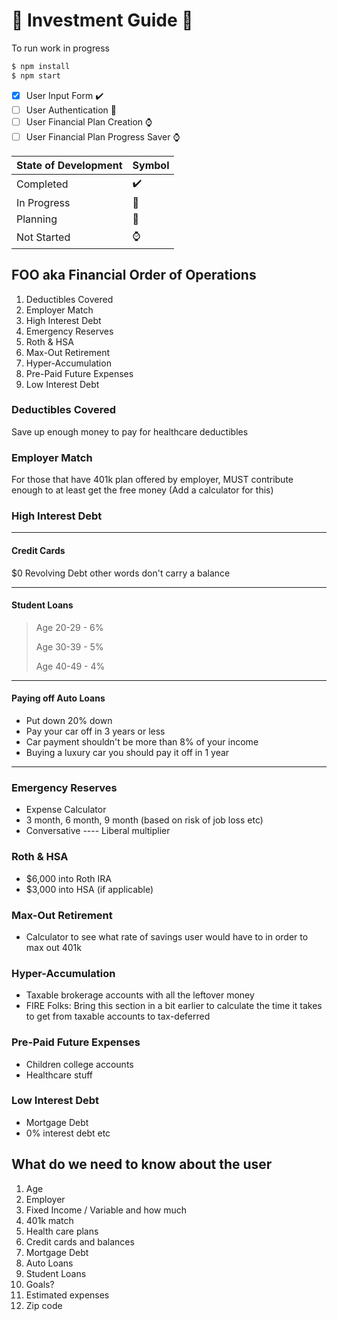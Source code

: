 # 🚧 Investment Guide 🚧

To run work in progress

```bash
$ npm install
$ npm start
```

- [x] User Input Form ✔️
- [ ] User Authentication 🚀
- [ ] User Financial Plan Creation ⌚
- [ ] User Financial Plan Progress Saver ⌚

| State of Development | Symbol |
| -------------------- | ------ |
| Completed            | ✔️     |
| In Progress          | 🚀     |
| Planning             | 🚧     |
| Not Started          | ⌚     |

## FOO aka Financial Order of Operations

1. Deductibles Covered
2. Employer Match
3. High Interest Debt
4. Emergency Reserves
5. Roth & HSA
6. Max-Out Retirement
7. Hyper-Accumulation
8. Pre-Paid Future Expenses
9. Low Interest Debt

### Deductibles Covered

Save up enough money to pay for healthcare deductibles

### Employer Match

For those that have 401k plan offered by employer, MUST contribute enough to at least get the free money (Add a calculator for this)

### **High Interest Debt**

---

#### **Credit Cards**

$0 Revolving Debt other words don't carry a balance

---

#### **Student Loans**

> Age 20-29 - 6%
>
> Age 30-39 - 5%
>
> Age 40-49 - 4%

---

#### **Paying off Auto Loans**

- Put down 20% down
- Pay your car off in 3 years or less
- Car payment shouldn't be more than 8% of your income
- Buying a luxury car you should pay it off in 1 year

---

### **Emergency Reserves**

- Expense Calculator
- 3 month, 6 month, 9 month (based on risk of job loss etc)
- Conversative ---- Liberal multiplier

### **Roth & HSA**

- $6,000 into Roth IRA
- $3,000 into HSA (if applicable)

### **Max-Out Retirement**

- Calculator to see what rate of savings user would have to in order to max out 401k

### **Hyper-Accumulation**

- Taxable brokerage accounts with all the leftover money
- FIRE Folks: Bring this section in a bit earlier to calculate the time it takes to get from taxable accounts to tax-deferred

### **Pre-Paid Future Expenses**

- Children college accounts
- Healthcare stuff

### **Low Interest Debt**

- Mortgage Debt
- 0% interest debt etc

## What do we need to know about the user

1. Age
2. Employer
3. Fixed Income / Variable and how much
4. 401k match
5. Health care plans
6. Credit cards and balances
7. Mortgage Debt
8. Auto Loans
9. Student Loans
10. Goals?
11. Estimated expenses
12. Zip code
